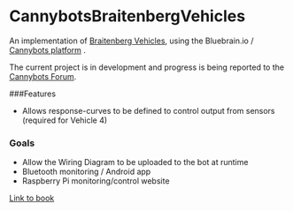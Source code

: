 # CannybotsBraitenbergVehicles
An implementation of [Braitenberg Vehicles](http://en.wikipedia.org/wiki/Braitenberg_vehicle), using the Bluebrain.io / [Cannybots platform](http://cannybots.com/)
.

The current project is in development and progress is being reported to the [Cannybots Forum](http://forum.cannybots.com/t/group-of-braitenberg-vehicles/37/2).

###Features
* Allows response-curves to be defined to control output from sensors (required for Vehicle 4)

### Goals
* Allow the Wiring Diagram to be uploaded to the bot at runtime
* Bluetooth monitoring / Android app
* Raspberry Pi monitoring/control website



[Link to book]()

